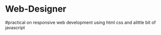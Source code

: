 # Web-Designer
#practical on responsive web development using html css and  alittle bit of javascript
